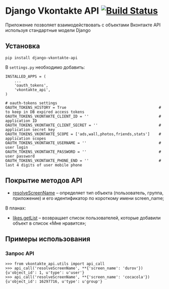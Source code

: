 Django Vkontakte API [![Build Status](https://travis-ci.org/ramusus/django-vkontakte-api.png?branch=master)](https://travis-ci.org/ramusus/django-vkontakte-api)
====================

Приложение позволяет взаимодействовать с объектами Вконтакте API используя стандартные модели Django

Установка
---------

    pip install django-vkontakte-api

В `settings.py` необходимо добавить:

    INSTALLED_APPS = (
        ...
        'oauth_tokens',
        'vkontakte_api',
    )

    # oauth-tokens settings
    OAUTH_TOKENS_HISTORY = True                                         # to keep in DB expired access tokens
    OAUTH_TOKENS_VKONTAKTE_CLIENT_ID = ''                               # application ID
    OAUTH_TOKENS_VKONTAKTE_CLIENT_SECRET = ''                           # application secret key
    OAUTH_TOKENS_VKONTAKTE_SCOPE = ['ads,wall,photos,friends,stats']    # application scopes
    OAUTH_TOKENS_VKONTAKTE_USERNAME = ''                                # user login
    OAUTH_TOKENS_VKONTAKTE_PASSWORD = ''                                # user password
    OAUTH_TOKENS_VKONTAKTE_PHONE_END = ''                               # last 4 digits of user mobile phone

Покрытие методов API
--------------------

* [resolveScreenName](http://vk.com/developers.php?oid=-1&p=resolveScreenName) – определяет тип объекта (пользователь, группа, приложение) и его идентификатор по короткому имени screen_name;

В планах:

* [likes.getList](http://vk.com/developers.php?oid=-1&p=likes.getList) – возвращает список пользователей, которые добавили объект в список «Мне нравится»;

Примеры использования
---------------------

### Запрос API

    >>> from vkontakte_api.utils import api_call
    >>> api_call('resolveScreenName', **{'screen_name': 'durov'})
    {u'object_id': 1, u'type': u'user'}
    >>> api_call('resolveScreenName', **{'screen_name': 'cocacola'})
    {u'object_id': 16297716, u'type': u'group'}